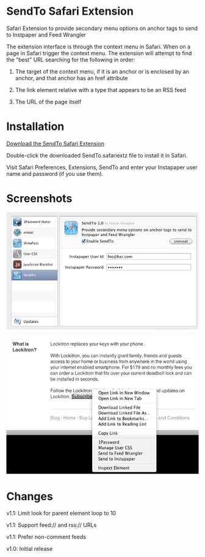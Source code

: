 SendTo Safari Extension
=======================

Safari Extension to provide secondary menu options on anchor tags to send to Instpaper and Feed Wrangler

The extension interface is through the context menu in Safari. When on a page in Safari trigger the context menu. The extension will attempt to find the "best" URL searching for the following in order:

1. The target of the context menu, if it is an anchor or is enclosed by an anchor, and that anchor has an href attribute

2. The link element relative with a type that appears to be an RSS feed

3. The URL of the page itself

Installation
============

[Download the SendTo Safari Extension](https://github.com/prenagha/SendToExtension/raw/master/SendTo.safariextz)

Double-click the downloaded SendTo.safariextz file to install it in Safari.

Visit Safari Preferences, Extensions, SendTo and
enter your Instapaper user name and password (if you use them).

Screenshots
===========

![Settings](settings.png)

![Context Menu](screenshot.png)

Changes
=======

v1.1: Limit look for parent element loop to 10

v1.1: Support feed:// and rss:// URLs

v1.1: Prefer non-comment feeds

v1.0: Initial release

